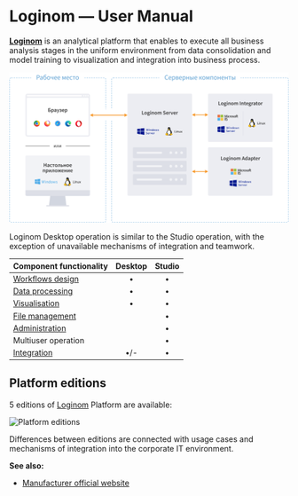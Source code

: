 # Loginom — User Manual

[**Loginom**](https://loginom.ru) is an analytical platform that enables to execute all business analysis stages in the uniform environment from data consolidation and model training to visualization and integration into business process.

![Loginom platform components](./components.svg)

Loginom Desktop operation is similar to the Studio operation, with the exception of unavailable mechanisms of integration and teamwork.

| Component functionality | Desktop | Studio |
|:-------------|:------:|:-------:|
| [Workflows design](./scenario/README.md) | • | • |
| [Data processing](./processors/README.md) | • | • |
| [Visualisation](./visualization/README.md) | • | • |
| [File management](./location_user_files.md) | | • |
| [Administration](./admin/README.md) | | • |
| Multiuser operation | | • |
| [Integration](./integration/README.md) | •/- | • |

## Platform editions

5 editions of [Loginom](https://loginom.ru) Platform are available:

![Platform editions](./editions.svg)

Differences between editions are connected with usage cases and mechanisms of integration into the corporate IT environment.

**See also:**

* [Manufacturer official website](https://loginom.ru)
